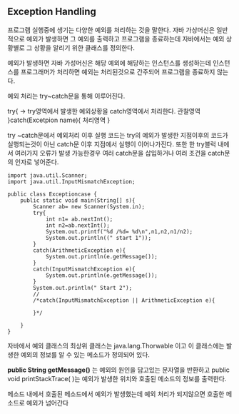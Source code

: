 **Exception Handling**
-
프로그램 실행중에 생기는 다양한 예외를 처리하는 것을 말한다. 자바 가상머신은 일반적으로 예외가 발생하면 그 예외를 출력하고 프로그램을 종료하는데 자바에서는 예외 상황별로 그 상황을 알리기 위한 클래스를 정의한다.

예외가 발생하면 자바 가성머신은 해당 예외에 해당하는 인스턴스를 생성하는데 인스턴스를 프로그래머가 처리하면 예외는 처리된것으로 간주되어 프로그램을 종료하지 않는다.

예외 처리는 try~catch문을 통해 이루어진다.

try{                                 -> try영역에서 발생한 예외상황을 catch영역에서 처리한다. 
    관찰영역 
}catch(Excetpion name){
처리영역
}

try ~catch문에서 예외처리 이후 실행 코드는  try의 예외가 발생한 지점이후의 코드가 실행되는것이 아닌 catch문 이후 지점에서 실행이 이어나가진다. 또한 한 try블럭 내에서 여러가지 오류가 발생 가능한경우
여러 catch문을 삽입하거나 여러 조건을 catch문의 인자로 넣어준다. 

```
import java.util.Scanner;
import java.util.InputMismatchException;

public class Exceptioncase {
    public static void main(String[] s){
        Scanner ab= new Scanner(System.in);
        try{
            int n1= ab.nextInt();
            int n2=ab.nextInt();
            System.out.printf("%d /%d= %d\n",n1,n2,n1/n2);
            System.out.println((" start 1"));
        }
        catch(ArithmeticException e){
            System.out.println(e.getMessage());
        }
        catch(InputMismatchException e){
            System.out.println(e.getMessage());
        }
        System.out.println(" Start 2");
        //
        /*catch(InputMismatchException || ArithmeticException e){

        }*/

    }
}

```

자바에서 예외 클래스의 최상위 클래스는 java.lang.Thorwable 이고 이 클래스에는 발생한 예외의 정보를 알 수 있는 메소드가 정의되어 있다.

**public String getMessage()** 는 예외의 원인을 담고있는 문자열을 반환하고   public void printStackTrace( )는 예외가 발생한 위치와 호출된 메소드의 정보를 출력한다. 

메소드 내에서 호출된 메소드에서 예외가 발생했는데 예외 처리가 되지않으면 호출한 메소드로 예외가 넘어간다 





